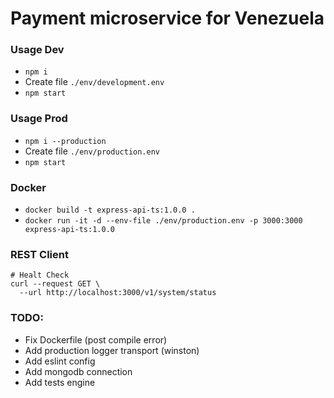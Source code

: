 # Payment microservice for Venezuela

### Usage Dev

- `npm i`
- Create file `./env/development.env`
- `npm start`

### Usage Prod

- `npm i --production`
- Create file `./env/production.env`
- `npm start`

### Docker

- `docker build -t express-api-ts:1.0.0 .`
- `docker run -it -d --env-file ./env/production.env -p 3000:3000 express-api-ts:1.0.0`

### REST Client

```
# Healt Check
curl --request GET \
  --url http://localhost:3000/v1/system/status
```

### TODO:

- Fix Dockerfile (post compile error)
- Add production logger transport (winston)
- Add eslint config
- Add mongodb connection
- Add tests engine
